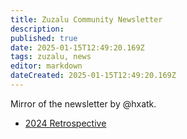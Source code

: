```yaml
---
title: Zuzalu Community Newsletter
description: 
published: true
date: 2025-01-15T12:49:20.169Z
tags: zuzalu, news
editor: markdown
dateCreated: 2025-01-15T12:49:20.169Z
---
```


Mirror of the newsletter by @hxatk.
* [2024 Retrospective](news/zuzalu-community-newsletter/2024-retrospective)